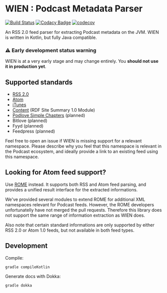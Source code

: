 # WIEN : Podcast Metadata Parser


[![Build Status](https://travis-ci.org/mpgirro/wien.svg?branch=master)](https://travis-ci.org/mpgirro/wien)
[![Codacy Badge](https://api.codacy.com/project/badge/Grade/66d3c5df2fbf4c9aaabe66e52a847cdd)](https://www.codacy.com/app/mpgirro/wien?utm_source=github.com&amp;utm_medium=referral&amp;utm_content=mpgirro/wien&amp;utm_campaign=Badge_Grade)
[![codecov](https://codecov.io/gh/mpgirro/wien/branch/master/graph/badge.svg)](https://codecov.io/gh/mpgirro/wien)


An RSS 2.0 feed parser for extracting Podcast metadata on the JVM. WIEN is written in Kotlin, but fully Java compatible.


### ⚠️ Early development status warning


WIEN is at a very early stage and may change entirely. You __should not use it in production yet__.


## Supported standards

* [RSS 2.0](http://www.rssboard.org/rss-2-0)
* [Atom](https://tools.ietf.org/html/rfc4287)
* [iTunes](https://help.apple.com/itc/podcasts_connect/#/itcb54353390)
* [Content](http://web.resource.org/rss/1.0/modules/content/) (RDF Site Summary 1.0 Module)
* [Podlove Simple Chapters](https://podlove.org/simple-chapters/) (planned)
* Bitlove (planned)
* Fyyd (planned)
* Feedpress (planned)

Feel free to open an issue if WIEN is missing support for a relevant namespace. Please describe why you feel that this namespace is relevant in the Podcast ecosystem, and ideally provide a link to an existing feed using this namespace.


## Looking for Atom feed support?


Use [ROME](https://github.com/rometools/rome) instead. It supports both RSS and Atom feed parsing, and provides a unified result interface for the extracted informations. 

We've provided several modules to extend ROME for additional XML namespaces relevant for Podcast feeds. However, the ROME developers unfortunatelly have not merged the pull requests. Therefore this library does not support the same range of information extraction as WIEN does. 

Also note that certain standard informations are only supported by either RSS 2.0 or Atom 1.0 feeds, but not available in both feed types.


## Development


Compile:

    gradle compileKotlin
    
Generate docs with Dokka:

    gradle dokka

